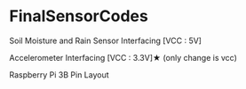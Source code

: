 # FinalSensorCodes
Soil Moisture and Rain Sensor Interfacing [VCC : 5V]



Accelerometer Interfacing [VCC : 3.3V]★ (only change is vcc)


Raspberry Pi 3B Pin Layout

